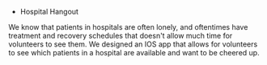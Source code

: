 * Hospital Hangout

We know that patients in hospitals are often lonely, and oftentimes have treatment and recovery schedules that doesn't allow much time for volunteers to see them. We designed an IOS app that allows for volunteers to see which patients in a hospital are available and want to be cheered up. 
